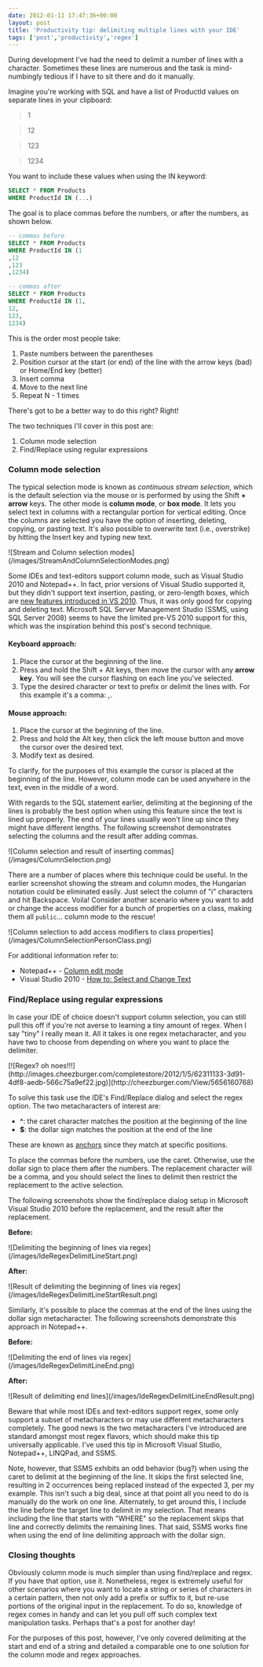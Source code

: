 ```yaml
---
date: 2012-01-11 17:47:36+00:00
layout: post
title: 'Productivity tip: delimiting multiple lines with your IDE'
tags: ['post','productivity','regex']
---
```


During development I've had the need to delimit a number of lines with a character. Sometimes these lines are numerous and the task is mind-numbingly tedious if I have to sit there and do it manually.

Imagine you're working with SQL and have a list of ProductId values on separate lines in your clipboard:

> 1

> 12

> 123

> 1234

You want to include these values when using the IN keyword:

```sql
SELECT * FROM Products
WHERE ProductId IN (...)
```

The goal is to place commas before the numbers, or after the numbers, as shown below.

```sql
-- commas before
SELECT * FROM Products
WHERE ProductId IN (1
,12
,123
,1234)
```
```sql
-- commas after
SELECT * FROM Products
WHERE ProductId IN (1,
12,
123,
1234)
```

This is the order most people take:

  1. Paste numbers between the parentheses
  2. Position cursor at the start (or end) of the line with the arrow keys (bad) or Home/End key (better)
  3. Insert comma
  4. Move to the next line
  5. Repeat N - 1 times

There's got to be a better way to do this right? Right!

The two techniques I'll cover in this post are:

  1. Column mode selection
  2. Find/Replace using regular expressions

### Column mode selection

The typical selection mode is known as _continuous stream selection_, which is the default selection via the mouse or is performed by using the Shift **+ arrow** keys. The other mode is **column mode**, or **box mode**. It lets you select text in columns with a rectangular portion for vertical editing. Once the columns are selected you have the option of inserting, deleting, copying, or pasting text. It's also possible to overwrite text (i.e., overstrike) by hitting the Insert key and typing new text.

<p class="text-center">
    ![Stream and Column selection modes](/images/StreamAndColumnSelectionModes.png)
</p>

Some IDEs and text-editors support column mode, such as Visual Studio 2010 and Notepad++. In fact, prior versions of Visual Studio supported it, but they didn't support text insertion, pasting, or zero-length boxes, which are [new features introduced in VS 2010](http://msdn.microsoft.com/en-us/library/dd465268.aspx). Thus, it was only good for copying and deleting text. Microsoft SQL Server Management Studio (SSMS, using SQL Server 2008) seems to have the limited pre-VS 2010 support for this, which was the inspiration behind this post's second technique.

#### Keyboard approach:

  1. Place the cursor at the beginning of the line.
  2. Press and hold the Shift + Alt keys, then move the cursor with any **arrow key**. You will see the cursor flashing on each line you've selected.
  3. Type the desired character or text to prefix or delimit the lines with. For this example it's a comma: ,.

#### Mouse approach:

  1. Place the cursor at the beginning of the line.
  2. Press and hold the Alt key, then click the left mouse button and move the cursor over the desired text.
  3. Modify text as desired.

To clarify, for the purposes of this example the cursor is placed at the beginning of the line. However, column mode can be used anywhere in the text, even in the middle of a word.

With regards to the SQL statement earlier, delimiting at the beginning of the lines is probably the best option when using this feature since the text is lined up properly. The end of your lines usually won't line up since they might have different lengths. The following screenshot demonstrates selecting the columns and the result after adding commas.

<p class="text-center">
    ![Column selection and result of inserting commas](/images/ColumnSelection.png)
</p>

There are a number of places where this technique could be useful. In the earlier screenshot showing the stream and column modes, the Hungarian notation could be eliminated easily. Just select the column of "i" characters and hit Backspace. Voila! Consider another scenario where you want to add or change the access modifier for a bunch of properties on a class, making them all `public`... column mode to the rescue!

<p class="text-center">
    ![Column selection to add access modifiers to class properties](/images/ColumnSelectionPersonClass.png)
</p>

For additional information refer to:

  * Notepad++ - [Column edit mode](http://npp-community.tuxfamily.org/documentation/notepad-user-manual/editing/column-mode-editing)
  * Visual Studio 2010 - [How to: Select and Change Text](http://msdn.microsoft.com/en-us/library/729s2dhh.aspx)

### Find/Replace using regular expressions

In case your IDE of choice doesn't support column selection, you can still pull this off if you're not averse to learning a tiny amount of regex. When I say "tiny" I really mean it. All it takes is one regex metacharacter, and you have two to choose from depending on where you want to place the delimiter.

<p class="text-center">
    [![Regex?  oh noes!!!](http://images.cheezburger.com/completestore/2012/1/5/62311133-3d91-4df8-aedb-566c75a9ef22.jpg)](http://cheezburger.com/View/5656160768)
</p>

To solve this task use the IDE's Find/Replace dialog and select the regex option. The two metacharacters of interest are:

  * **^**: the caret character matches the position at the beginning of the line
  * **$**: the dollar sign matches the position at the end of the line

These are known as [anchors](http://www.regular-expressions.info/anchors.html) since they match at specific positions.

To place the commas before the numbers, use the caret. Otherwise, use the dollar sign to place them after the numbers. The replacement character will be a comma, and you should select the lines to delimit then restrict the replacement to the active selection.

The following screenshots show the find/replace dialog setup in Microsoft Visual Studio 2010 before the replacement, and the result after the replacement.

**Before:**
<p class="text-center">
    ![Delimiting the beginning of lines via regex](/images/IdeRegexDelimitLineStart.png)
</p>

**After:**
<p class="text-center">
    ![Result of delimiting the beginning of lines via regex](/images/IdeRegexDelimitLineStartResult.png)
</p>

Similarly, it's possible to place the commas at the end of the lines using the dollar sign metacharacter. The following screenshots demonstrate this approach in Notepad++.

**Before:**
<p class="text-center">
    ![Delimiting the end of lines via regex](/images/IdeRegexDelimitLineEnd.png)
</p>

**After:**
<p class="text-center">
    ![Result of delimiting end lines](/images/IdeRegexDelimitLineEndResult.png)
</p>

Beware that while most IDEs and text-editors support regex, some only support a subset of metacharacters or may use different metacharacters completely. The good news is the two metacharacters I've introduced are standard amongst most regex flavors, which should make this tip universally applicable. I've used this tip in Microsoft Visual Studio, Notepad++, LINQPad, and SSMS.

Note, however, that SSMS exhibits an odd behavior (bug?) when using the caret to delimit at the beginning of the line. It skips the first selected line, resulting in 2 occurrences being replaced instead of the expected 3, per my example. This isn't such a big deal, since at that point all you need to do is manually do the work on one line. Alternately, to get around this, I include the line before the target line to delimit in my selection. That means including the line that starts with "WHERE" so the replacement skips that line and correctly delimits the remaining lines. That said, SSMS works fine when using the end of line delimiting approach with the dollar sign.

### Closing thoughts

Obviously column mode is much simpler than using find/replace and regex. If you have that option, use it. Nonetheless, regex is extremely useful for other scenarios where you want to locate a string or series of characters in a certain pattern, then not only add a prefix or suffix to it, but re-use portions of the original input in the replacement. To do so, knowledge of regex comes in handy and can let you pull off such complex text manipulation tasks. Perhaps that's a post for another day!

For the purposes of this post, however, I've only covered delimiting at the start and end of a string and detailed a comparable one to one solution for the column mode and regex approaches.

